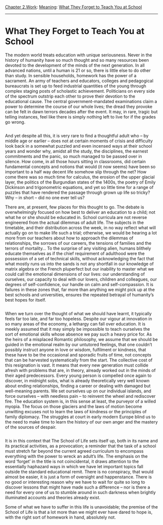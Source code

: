 [Chapter 2.Work](https://www.theschooloflife.com/thebookoflife/category/work/): [Meaning](https://www.theschooloflife.com/thebookoflife/category/work/meaning/): [What They Forget to Teach You at School](https://www.theschooloflife.com/thebookoflife/what-they-forget-to-teach-you-at-school/)

* * *

# What They Forget to Teach You at School

The modern world treats education with unique seriousness. Never in the history of humanity have so much thought and so many resources been devoted to the development of the minds of the next generation. In all advanced nations, until a human is 21 or so, there is little else to do other than study. In sensible households, homework has the power of a sacrament. An army of teachers and educators, colleges and pedagogical bureaucrats is set up to feed industrial quantities of the young through complex staging posts of scholastic achievement. Politicians on every side of the spectrum outstrip each other to prove their devotion to the educational cause. The central government-mandated examinations claim a power to determine the course of our whole lives; the dread they provoke can be felt in dawn terrors decades after the event. It may, in rare, tragic but telling instances, feel like there is simply nothing left to live for if the grades go wrong.

<figure class="aligncenter"><img src="https://www.theschooloflife.com/thebookoflife/wp-content/uploads/2019/10/mountains-812x1024.jpg" alt="" class="wp-image-23705" srcset="https://www.theschooloflife.com/thebookoflife/wp-content/uploads/2019/10/mountains-812x1024.jpg 812w, https://www.theschooloflife.com/thebookoflife/wp-content/uploads/2019/10/mountains-238x300.jpg 238w, https://www.theschooloflife.com/thebookoflife/wp-content/uploads/2019/10/mountains-768x969.jpg 768w, https://www.theschooloflife.com/thebookoflife/wp-content/uploads/2019/10/mountains.jpg 1160w" sizes="(max-width: 812px) 100vw, 812px"></figure>

And yet despite all this, it is very rare to find a thoughtful adult who – by middle age or earlier – does not at certain moments of crisis and difficulty look back in a somewhat puzzled and even incensed ways at their school years and wonder why, amidst all the study, the disciplines, the earnest commitments and the panic, so much managed to be passed over in silence. How come, in all those hours sitting in classrooms, did certain fundamental concepts and notions that would (it now seems) have been so important to a half way decent life somehow slip through the net? How come there was so much time for calculus, the erosion of the upper glacial layer, the politics of the Burgundian states of the 1400s, the poetry of Emily Dickinson and trigonometric equations, and yet so little time for a range of puzzles that have rendered the passage through grown up life so tricky? Why – in short – did no one ever tell us?

There are, at present, few places for this thought to go. The debate is overwhelmingly focused on how best to deliver an education to a child; not what he or she should be educated in. School curricula are not reverse engineered from the actual dilemmas of adult life. The subjects in the timetable, and their distribution across the week, in no way reflect what will actually go on to make life such a trial; otherwise, we would be hearing a lot more from our teachers about how to approach the dilemmas of relationships, the sorrows of our careers, the tensions of families and the terrors of mortality… To the surprise of any visiting alien, humans blithely educate themselves as if the chief requirement of adulthood were the possession of a set of technical skills, without acknowledging the fact that what mostly runs us into the sands is not any shortfall in our knowledge of matrix algebra or the French pluperfect but our inability to master what we could call the emotional dimensions of our lives: our understanding of ourselves, our capacity to deal with our lovers, children and colleagues, our degrees of self-confidence, our handle on calm and self-compassion. It is failures in these zones that, far more than anything we might pick up at the best schools and universities, ensures the repeated betrayal of humanity’s best hopes for itself.

<figure class="aligncenter"><img src="https://www.theschooloflife.com/thebookoflife/wp-content/uploads/2019/10/waterfalls-1024x790.jpg" alt="" class="wp-image-23706" srcset="https://www.theschooloflife.com/thebookoflife/wp-content/uploads/2019/10/waterfalls-1024x790.jpg 1024w, https://www.theschooloflife.com/thebookoflife/wp-content/uploads/2019/10/waterfalls-300x231.jpg 300w, https://www.theschooloflife.com/thebookoflife/wp-content/uploads/2019/10/waterfalls-768x593.jpg 768w, https://www.theschooloflife.com/thebookoflife/wp-content/uploads/2019/10/waterfalls.jpg 1160w" sizes="(max-width: 1024px) 100vw, 1024px"></figure>

When we turn over the thought of what we should have learnt, it typically feels far too late, and far too hopeless. Despite our vigour at innovation in so many areas of the economy, a lethargy can fall over education. It is meekly assumed that it may simply be impossible to teach ourselves the sort of emotional skills whose absence we pay such a heavy price for. As the heirs of a misplaced Romantic philosophy, we assume that we should be guided in the emotional realm by our untutored feelings, that one couldn’t possibly instruct anyone in love or wisdom, fulfilment or kindness, that these have to be the occasional and sporadic fruits of time, not concepts that can be harvested systematically from the start. The collective cost of this resignation is vast. It means that every new generation must collide afresh with problems that are, in theory, already worked out in the minds of their aged predecessors. Every young person is compelled once again to discover, in midnight sobs, what is already theoretically very well known about ending relationships, finding a career or dealing with damaged but well-meaning parents. We set ourselves up on our individual islands, and force ourselves – with needless pain – to reinvent the wheel and rediscover fire. The education system is, in this sense at least, the purveyor of a willed myopia. The focus on those glaciers and the laws of motion become unwitting excuses not to learn the laws of kindness or the principles of family diplomacy. The struggles at court in early modern Europe blind us to the need to make time to learn the history of our own anger and the mastery of the sources of despair.

<figure class="aligncenter"><img src="https://www.theschooloflife.com/thebookoflife/wp-content/uploads/2019/10/buildings-1024x844.jpg" alt="" class="wp-image-23707" srcset="https://www.theschooloflife.com/thebookoflife/wp-content/uploads/2019/10/buildings-1024x844.jpg 1024w, https://www.theschooloflife.com/thebookoflife/wp-content/uploads/2019/10/buildings-300x247.jpg 300w, https://www.theschooloflife.com/thebookoflife/wp-content/uploads/2019/10/buildings-768x633.jpg 768w, https://www.theschooloflife.com/thebookoflife/wp-content/uploads/2019/10/buildings.jpg 1160w" sizes="(max-width: 1024px) 100vw, 1024px"></figure>

It is in this context that The School of Life sets itself up, both in its name and its practical activities, as a provocation; a reminder that the task of a school must stretch far beyond the current agreed curriculum to encompass everything with the power to wreck an adult’s life. The emphasis on the word ‘forget’ in the title is not coincidental, it draws attention to the essentially haphazard ways in which we have let important topics fall outside the standard educational remit. There is no conspiracy, that would almost be easier, it is just a form of oversight and happenstance. There is no good or interesting reason why we have to wait for quite so long to discover lessons that might have made such a difference – nor is there a need for every one of us to stumble around in such darkness when brightly illuminated accounts and theories already exist.&nbsp;

Some of what we have to suffer in this life is unavoidable; the premise of the School of Life is that a lot more than we might ever have dared to hope is, with the right sort of homework in hand, absolutely not.
